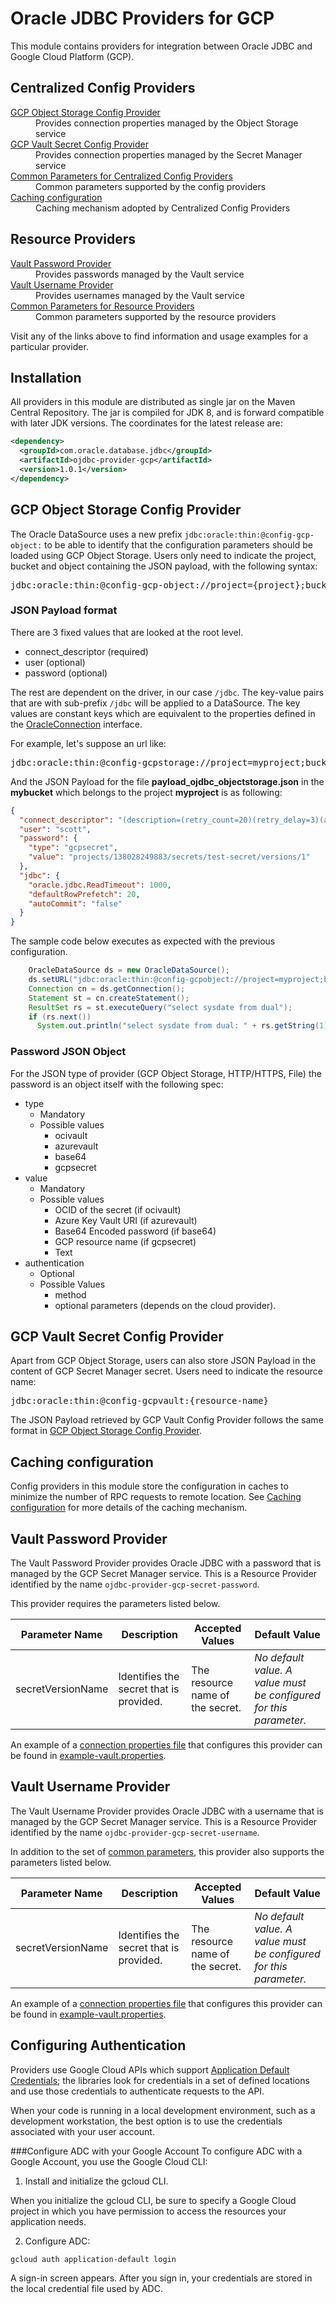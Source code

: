 # Oracle JDBC Providers for GCP

This module contains providers for integration between Oracle JDBC and
Google Cloud Platform (GCP).

## Centralized Config Providers

<dl>
<dt><a href="#gcp-object-storage-config-provider">GCP Object Storage Config 
Provider</a></dt>
<dd>Provides connection properties managed by the Object Storage service</dd>
<dt><a href="#gcp-vault-secret-config-provider">GCP Vault Secret Config Provider</a></dt>
<dd>Provides connection properties managed by the Secret Manager service</dd>
<dt><a href="#common-parameters-for-centralized-config-providers">Common Parameters for Centralized Config Providers</a></dt>
<dd>Common parameters supported by the config providers</dd>
<dt><a href="#caching-configuration">Caching configuration</a></dt>
<dd>Caching mechanism adopted by Centralized Config Providers</dd>
</dl>

## Resource Providers

<dl>
<dt><a href="#vault-password-provider">Vault Password Provider</a></dt>
<dd>Provides passwords managed by the Vault service</dd>
<dt><a href="#vault-username-provider">Vault Username Provider</a></dt>
<dd>Provides usernames managed by the Vault service</dd>
<dt><a href="#common-parameters-for-resource-providers">Common Parameters for Resource Providers</a></dt>
<dd>Common parameters supported by the resource providers</dd>
</dl>

Visit any of the links above to find information and usage examples for a
particular provider.

## Installation

All providers in this module are distributed as single jar on the Maven Central
Repository. The jar is compiled for JDK 8, and is forward compatible with later
JDK versions. The coordinates for the latest release are:
```xml
<dependency>
  <groupId>com.oracle.database.jdbc</groupId>
  <artifactId>ojdbc-provider-gcp</artifactId>
  <version>1.0.1</version>
</dependency>
```

## GCP Object Storage Config Provider
The Oracle DataSource uses a new prefix `jdbc:oracle:thin:@config-gcp-object:` to be able to identify that the configuration parameters should be loaded using GCP Object Storage. Users only need to indicate the project, bucket and object containing the JSON payload, with the following syntax:

<pre>
jdbc:oracle:thin:@config-gcp-object://project={project};bucket={bucket};object={object}]
</pre>

### JSON Payload format

There are 3 fixed values that are looked at the root level.

- connect_descriptor (required)
- user (optional)
- password (optional)

The rest are dependent on the driver, in our case `/jdbc`. The key-value pairs that are with sub-prefix `/jdbc` will be applied to a DataSource. The key values are constant keys which are equivalent to the properties defined in the [OracleConnection](https://docs.oracle.com/en/database/oracle/oracle-database/23/jajdb/oracle/jdbc/OracleConnection.html) interface.

For example, let's suppose an url like:

<pre>
jdbc:oracle:thin:@config-gcpstorage://project=myproject;bucket=mybucket;object=payload_ojdbc_objectstorage.json
</pre>

And the JSON Payload for the file **payload_ojdbc_objectstorage.json** in the **mybucket** which belongs to the project **myproject** is as following:

```json
{
  "connect_descriptor": "(description=(retry_count=20)(retry_delay=3)(address=(protocol=tcps)(port=1521)(host=adb.us-phoenix-1.oraclecloud.com))(connect_data=(service_name=xsxsxs_dbtest_medium.adb.oraclecloud.com))(security=(ssl_server_dn_match=yes)))",
  "user": "scott",
  "password": { 
    "type": "gcpsecret",
    "value": "projects/138028249883/secrets/test-secret/versions/1"
  },
  "jdbc": {
    "oracle.jdbc.ReadTimeout": 1000,
    "defaultRowPrefetch": 20,
    "autoCommit": "false"
  }
}
```

The sample code below executes as expected with the previous configuration.

```java
    OracleDataSource ds = new OracleDataSource();
    ds.setURL("jdbc:oracle:thin:@config-gcpobject://project=myproject;bucket=mybucket;object=payload_ojdbc_objectstorage.json");
    Connection cn = ds.getConnection();
    Statement st = cn.createStatement();
    ResultSet rs = st.executeQuery("select sysdate from dual");
    if (rs.next())
      System.out.println("select sysdate from dual: " + rs.getString(1));
```

### Password JSON Object

For the JSON type of provider (GCP Object Storage, HTTP/HTTPS, File) the password is an object itself with the following spec:

- type
  - Mandatory
  - Possible values
    - ocivault
    - azurevault
    - base64
    - gcpsecret
- value
  - Mandatory
  - Possible values
    - OCID of the secret (if ocivault)
    - Azure Key Vault URI (if azurevault)
    - Base64 Encoded password (if base64)
    - GCP resource name (if gcpsecret)
    - Text
- authentication
  - Optional
  - Possible Values
    - method
    - optional parameters (depends on the cloud provider).

## GCP Vault Secret Config Provider
Apart from GCP Object Storage, users can also store JSON Payload in the content of GCP Secret Manager secret. Users need to indicate the resource name:

<pre>
jdbc:oracle:thin:@config-gcpvault:{resource-name}
</pre>

The JSON Payload retrieved by GCP Vault Config Provider follows the same format in [GCP Object Storage Config Provider](#json-payload-format).

## Caching configuration

Config providers in this module store the configuration in caches to minimize
the number of RPC requests to remote location. See
[Caching configuration](../ojdbc-provider-azure/README.md#caching-configuration) for more 
details of the caching mechanism.

## Vault Password Provider
The Vault Password Provider provides Oracle JDBC with a password that is managed
by the GCP Secret Manager service. This is a Resource Provider identified by the
name `ojdbc-provider-gcp-secret-password`.

This provider requires the parameters listed below.
<table>
<thead><tr>
<th>Parameter Name</th>
<th>Description</th>
<th>Accepted Values</th>
<th>Default Value</th>
</tr></thead>
<tbody><tr>
<td>secretVersionName</td>
<td>Identifies the secret that is provided.</td>
<td>The resource name of the secret.</td>
<td><i>No default value. A value must be configured for this parameter.</i></td>
</tr></tbody>
</table>

An example of a
[connection properties file](https://docs.oracle.com/en/database/oracle/oracle-database/23/jajdb/oracle/jdbc/OracleConnection.html#CONNECTION_PROPERTY_CONFIG_FILE)
that configures this provider can be found in
[example-vault.properties](example-vault.properties).

## Vault Username Provider
The Vault Username Provider provides Oracle JDBC with a username that is managed by the
GCP Secret Manager service. This is a Resource Provider identified by the name
`ojdbc-provider-gcp-secret-username`.

In addition to the set of [common parameters](#common-parameters-for-resource-providers), this provider
also supports the parameters listed below.
<table>
<thead><tr>
<th>Parameter Name</th>
<th>Description</th>
<th>Accepted Values</th>
<th>Default Value</th>
</tr></thead>
<tbody><tr>
<td>secretVersionName</td>
<td>Identifies the secret that is provided.</td>
<td>The resource name of the secret.</td>
<td><i>No default value. A value must be configured for this parameter.</i></td>
</tr></tbody>
</table>

An example of a
[connection properties file](https://docs.oracle.com/en/database/oracle/oracle-database/23/jajdb/oracle/jdbc/OracleConnection.html#CONNECTION_PROPERTY_CONFIG_FILE)
that configures this provider can be found in
[example-vault.properties](example-vault.properties).

## Configuring Authentication

Providers use Google Cloud APIs which support 
[Application Default Credentials](https://cloud.google.com/docs/authentication/application-default-credentials); 
the libraries look for credentials in a set of defined locations and use those 
credentials to authenticate requests to the API.

When your code is running in a local development environment, such as a development workstation, the best option is to use the credentials associated with your user 
account.

###Configure ADC with your Google Account
To configure ADC with a Google Account, you use the Google Cloud CLI:

1. Install and initialize the gcloud CLI.

When you initialize the gcloud CLI, be sure to specify a Google Cloud project in which you have permission to access the resources your application needs.

2. Configure ADC:
```
gcloud auth application-default login
```
A sign-in screen appears. After you sign in, your credentials are stored in the local credential file used by ADC.


